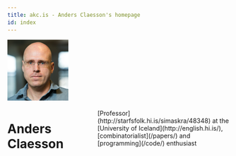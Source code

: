 ```yaml
---
title: akc.is - Anders Claesson's homepage
id: index
---
```

<div class="three columns alpha">
<a href="images/anders-claesson.orig.png">
<img id="me" src="images/anders-claesson.png" alt="Anders Claesson"/></a>
</div>
<div class="seven columns omega" style="margin-top:5px;">

# Anders Claesson

<div style="max-width: 300px; margin-top:12px;">
[Professor](http://starfsfolk.hi.is/simaskra/48348) at the
[University of Iceland](http://english.hi.is/),
[combinatorialist](/papers/) and
[programming](/code/) enthusiast
</div>

</div>
